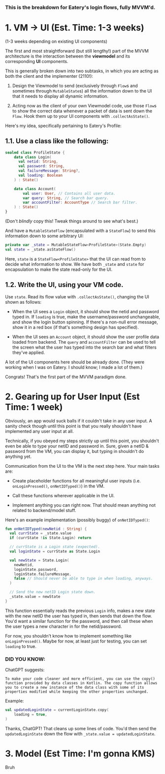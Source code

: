 ### This is the breakdown for Eatery's login flows, fully MVVM'd.

# 1. VM $\rightarrow$ UI (Est. Time: 1-3 weeks)

(1-3 weeks depending on existing UI components)

The first and most straightforward (but still lengthy!) part of the MVVM architecture is the interaction between the **viewmodel** and its corresponding **UI** components.

This is generally broken down into two subtasks, in which you are acting as both the client and the implementer (2110!):

1. Design the Viewmodel to send (exclusively through `Flow`s and sometimes through `MutableState`s) all the information down to the UI that it needs to display all dynamic information.

2. Acting now as the client of your own Viewmodel code, use those `Flow`s to show the correct data whenever a packet of data is sent down the `Flow`. Hook them up to your UI components with `.collectAsState()`.

Here's my idea, specifically pertaining to Eatery's Profile:

## 1.1. Use a class like the following: 
```kotlin
sealed class ProfileState {
    data class Login(
      val netid: String, 
      val password: String, 
      val failureMessage: String?,
      val loading: Boolean
    ) : State()

    data class Account(
        val user: User, // Contains all user data.
        var query: String, // Search bar query.
        var accountFilter: AccountType // Search bar filter.
    ) : State()
}
```
(Don't *blindly* copy this! Tweak things around to see what's best.)

And have a `MutableStateFlow` (encapsulated with a `StateFlow`) to send this information down to some arbitrary UI:

```kotlin
private var _state = MutableStateFlow<ProfileState>(State.Empty)
val state = _state.asStateFlow()
```

Here, `state` is a `StateFlow<ProfileState>` that the UI can read from to decide what information to show. We have both `_state` and `state` for encapsulation to make the state read-only for the UI.

## 1.2. Write the UI, using your VM code.

Use `state`. Read its flow value with `.collectAsState()`, changing the UI shown as follows:

- When the UI sees a `Login` object, it should show the netid and password typed in. If `loading` is true, make the username/password unchangeable, and show the login button spinning. If there's a non-null error message, show it in a red box (if that's something design has specified).

- When the UI sees an `Account` object, it should show the user profile data loaded from backend. The `query` and `accountFilter` can be used to tell the screen what the user has typed into the search bar and what filters they've applied.

A lot of the UI components here should be already done. (They were working when I was on Eatery. I should know; I made a lot of them.)

Congrats! That's the first part of the MVVM paradigm done.

# 2. Gearing up for User Input (Est Time: 1 week)

Obviously, an app would suck balls if it couldn't take in any user input. A sanity check though until this point is that you really shouldn't have implemented any user input at all. 

Technically, if you obeyed my steps strictly up until this point, you shouldn't even be able to type your netID and password in. Sure, given a netID & password from the VM, you can display it, but typing in shouldn't do anything yet.

Communication from the UI to the VM is the next step here. Your main tasks are:

- Create placeholder functions for all meaningful user inputs (i.e. `onLoginPressed()`, `onNetIDTyped()`) in the VM.

- Call these functions wherever applicable in the UI.

- Implement anything you can right now. That should mean anything not related to backend/model stuff.

Here's an example implementation (possibly buggy) of `onNetIDTyped()`:

```kotlin
fun onNetIDTyped(newNetid : String) {
  val currState = _state.value
  if (currState !is State.Login) return

  // currState is a Login state (expected).
  val loginState = currState as State.Login

  val newState = State.Login(
    newNetid, 
    loginState.password, 
    loginState.failureMessage, 
    false // Should never be able to type in when loading, anyways.
  )

  // Send the new netID Login state down.
  _state.value = newState
}
```

This function essentially reads the previous `Login` info, makes a new state with the new netID the user has typed in, then sends that down the flow. You'd want a similar function for the password, and then call these when the user types a new character in for the netid/password.

For now, you shouldn't know how to implement something like `onLoginPressed()`. Maybe for now, at least just for testing, you can set `loading` to true.

### DID YOU KNOW:

ChatGPT suggests:
```
To make your code cleaner and more efficient, you can use the copy() function provided by data classes in Kotlin. The copy function allows you to create a new instance of the data class with some of its properties modified while keeping the other properties unchanged.
```

Example:
```kotlin
val updatedLoginState = currentLoginState.copy(
    loading = true,
)
```

Thanks, ChatGPT! That cleans up some lines of code. You'd then send the `updatedLoginState` down the flow with `_state.value = updatedLoginState`.

# 3. Model (Est Time: I'm gonna KMS)

Bruh

